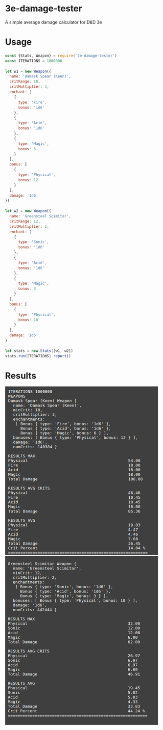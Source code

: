 # 3e-damage-tester
A simple average damage calculator for D&amp;D 3e

# Usage

```js
const {Stats, Weapon} = require('3e-damage-tester')
const ITERATIONS = 1000000

let w1 = new Weapon({
  name: 'Damask Spear (Keen)',
  critRange: 18,
  critMultiplier: 3,
  enchant: [
    {
      type: 'Fire',
      bonus: '1d6'
    },
    {
      type: 'Acid',
      bonus: '1d6'
    },
    {
      type: 'Magic',
      bonus: 6
    }
  ],
  bonus: [
    {
      type: 'Physical',
      bonus: 12
    }
  ],
  damage: '1d6'
})

let w2 = new Weapon({
  name: 'Greensteel Scimitar',
  critRange: 12,
  critMultiplier: 2,
  enchant: [
    {
      type: 'Sonic',
      bonus: '1d6'
    },
    {
      type: 'Acid',
      bonus: '1d6'
    },
    {
      type: 'Magic',
      bonus: 3
    }
  ],
  bonus: [
    {
      type: 'Physical',
      bonus: 10
    }
  ],
  damage: '1d6'
}

let stats = new Stats([w1, w2])
stats.run(ITERATIONS).report()
```

# Results
![Damask Spear](./images/DamaskSpear.png)
![Greensteel Scimitar](./images/GreensteelScim.png)
